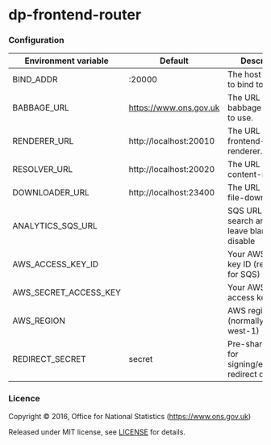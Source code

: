 dp-frontend-router
==================

### Configuration

| Environment variable  | Default                 | Description
| --------------------- | ----------------------- | --------------------------------------
| BIND_ADDR             | :20000                  | The host and port to bind to.
| BABBAGE_URL           | https://www.ons.gov.uk  | The URL of the babbage instance to use.
| RENDERER_URL          | http://localhost:20010  | The URL of dp-frontend-renderer.
| RESOLVER_URL          | http://localhost:20020  | The URL of dp-content-resolver.
| DOWNLOADER_URL        | http://localhost:23400  | The URL of dp-file-downloader.
| ANALYTICS_SQS_URL     |                         | SQS URL for search analytics; leave blank to disable
| AWS_ACCESS_KEY_ID     |                         | Your AWS access key ID (required for SQS)
| AWS_SECRET_ACCESS_KEY |                         | Your AWS secret access key
| AWS_REGION            |                         | AWS region (normally eu-west-1)
| REDIRECT_SECRET       | secret                  | Pre-shared key for signing/encrypting redirect data

### Licence

Copyright ©‎ 2016, Office for National Statistics (https://www.ons.gov.uk)

Released under MIT license, see [LICENSE](LICENSE.md) for details.
